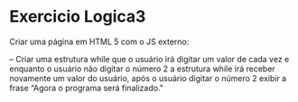 # Exercicio Logica3

Criar uma página em HTML 5 com o JS externo:

– Criar uma estrutura while que o usuário irá digitar um valor de cada vez e enquanto o 
usuário não digitar o número 2 a estrutura while irá receber novamente um valor do usuário, 
após o usuário digitar o número 2 exibir a frase “Agora o programa será finalizado."
